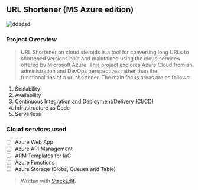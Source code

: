 ## URL Shortener (MS Azure edition)
 
![ddsdsd](https://azure.microsoft.com/en-us/blog/wp-content/uploads/2021/05/95baa365-fedb-4d3c-8b1f-22735e3bb77a.webp)

### Project Overview
>URL Shortener on cloud steroids is a tool for converting long URLs to shortened versions built and maintained using the cloud services offered by Microsoft Azure. This project explores Azure Cloud from an administration and DevOps perspectives rather than the functionalities of a url shortener. The main focus areas are as follows:

 1. Scalability
 2. Availability
 4. Continuous Integration and Deployment/Delivery (CI/CD)
 5. Infrastructure as Code
 6. Serverless

### Cloud services used

 - [ ] Azure Web App
 - [ ] Azure API Management
 - [ ] ARM Templates for IaC
 - [ ] Azure Functions
 - [ ] Azure Storage (Blobs, Queues and Table)

> Written with [StackEdit](https://stackedit.io/).

